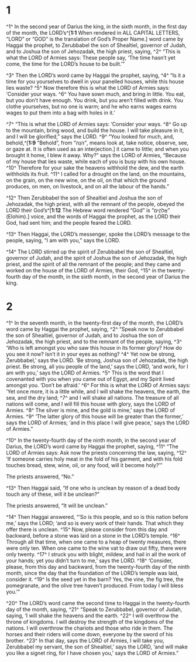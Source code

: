 # 1 
^1^ In the second year of Darius the king, in the sixth month, in the first day of the month, the LORD’s^[**1:1** When rendered in ALL CAPITAL LETTERS, “LORD” or “GOD” is the translation of God’s Proper Name.] word came by Haggai the prophet, to Zerubbabel the son of Shealtiel, governor of Judah, and to Joshua the son of Jehozadak, the high priest, saying, ^2^ “This is what the LORD of Armies says: These people say, ‘The time hasn’t yet come, the time for the LORD’s house to be built.’” 


^3^ Then the LORD’s word came by Haggai the prophet, saying, ^4^ “Is it a time for you yourselves to dwell in your panelled houses, while this house lies waste? ^5^ Now therefore this is what the LORD of Armies says: ‘Consider your ways. ^6^ You have sown much, and bring in little. You eat, but you don’t have enough. You drink, but you aren’t filled with drink. You clothe yourselves, but no one is warm; and he who earns wages earns wages to put them into a bag with holes in it.’ 

^7^ “This is what the LORD of Armies says: ‘Consider your ways. ^8^ Go up to the mountain, bring wood, and build the house. I will take pleasure in it, and I will be glorified,” says the LORD. ^9^ “You looked for much, and, behold,^[**1:9** “Behold”, from “הִנֵּה”, means look at, take notice, observe, see, or gaze at. It is often used as an interjection.] it came to little; and when you brought it home, I blew it away. Why?” says the LORD of Armies, “Because of my house that lies waste, while each of you is busy with his own house. ^10^ Therefore for your sake the heavens withhold the dew, and the earth withholds its fruit. ^11^ I called for a drought on the land, on the mountains, on the grain, on the new wine, on the oil, on that which the ground produces, on men, on livestock, and on all the labour of the hands.” 


^12^ Then Zerubbabel the son of Shealtiel and Joshua the son of Jehozadak, the high priest, with all the remnant of the people, obeyed the LORD their God’s^[**1:12** The Hebrew word rendered “God” is “אֱלֹהִ֑ים” (Elohim).] voice, and the words of Haggai the prophet, as the LORD their God, had sent him; and the people feared the LORD. 


^13^ Then Haggai, the LORD’s messenger, spoke the LORD’s message to the people, saying, “I am with you,” says the LORD. 

^14^ The LORD stirred up the spirit of Zerubbabel the son of Shealtiel, governor of Judah, and the spirit of Joshua the son of Jehozadak, the high priest, and the spirit of all the remnant of the people; and they came and worked on the house of the LORD of Armies, their God, ^15^ in the twenty-fourth day of the month, in the sixth month, in the second year of Darius the king. 

# 2 
^1^ In the seventh month, in the twenty-first day of the month, the LORD’s word came by Haggai the prophet, saying, ^2^ “Speak now to Zerubbabel the son of Shealtiel, governor of Judah, and to Joshua the son of Jehozadak, the high priest, and to the remnant of the people, saying, ^3^ ‘Who is left amongst you who saw this house in its former glory? How do you see it now? Isn’t it in your eyes as nothing? ^4^ Yet now be strong, Zerubbabel,’ says the LORD. ‘Be strong, Joshua son of Jehozadak, the high priest. Be strong, all you people of the land,’ says the LORD, ‘and work, for I am with you,’ says the LORD of Armies. ^5^ This is the word that I covenanted with you when you came out of Egypt, and my Spirit lived amongst you. ‘Don’t be afraid.’ ^6^ For this is what the LORD of Armies says: ‘Yet once more, it is a little while, and I will shake the heavens, the earth, the sea, and the dry land; ^7^ and I will shake all nations. The treasure of all nations will come, and I will fill this house with glory, says the LORD of Armies. ^8^ The silver is mine, and the gold is mine,’ says the LORD of Armies. ^9^ ‘The latter glory of this house will be greater than the former,’ says the LORD of Armies; ‘and in this place I will give peace,’ says the LORD of Armies.” 

^10^ In the twenty-fourth day of the ninth month, in the second year of Darius, the LORD’s word came by Haggai the prophet, saying, ^11^ “The LORD of Armies says: Ask now the priests concerning the law, saying, ^12^ ‘If someone carries holy meat in the fold of his garment, and with his fold touches bread, stew, wine, oil, or any food, will it become holy?’” 

The priests answered, “No.” 

^13^ Then Haggai said, “If one who is unclean by reason of a dead body touch any of these, will it be unclean?” 

The priests answered, “It will be unclean.” 

^14^ Then Haggai answered, “‘So is this people, and so is this nation before me,’ says the LORD; ‘and so is every work of their hands. That which they offer there is unclean. ^15^ Now, please consider from this day and backward, before a stone was laid on a stone in the LORD’s temple. ^16^ Through all that time, when one came to a heap of twenty measures, there were only ten. When one came to the wine vat to draw out fifty, there were only twenty. ^17^ I struck you with blight, mildew, and hail in all the work of your hands; yet you didn’t turn to me,’ says the LORD. ^18^ ‘Consider, please, from this day and backward, from the twenty-fourth day of the ninth month, since the day that the foundation of the LORD’s temple was laid, consider it. ^19^ Is the seed yet in the barn? Yes, the vine, the fig tree, the pomegranate, and the olive tree haven’t produced. From today I will bless you.’” 

^20^ The LORD’s word came the second time to Haggai in the twenty-fourth day of the month, saying, ^21^ “Speak to Zerubbabel, governor of Judah, saying, ‘I will shake the heavens and the earth. ^22^ I will overthrow the throne of kingdoms. I will destroy the strength of the kingdoms of the nations. I will overthrow the chariots and those who ride in them. The horses and their riders will come down, everyone by the sword of his brother. ^23^ In that day, says the LORD of Armies, I will take you, Zerubbabel my servant, the son of Shealtiel,’ says the LORD, ‘and will make you like a signet ring, for I have chosen you,’ says the LORD of Armies.” 
